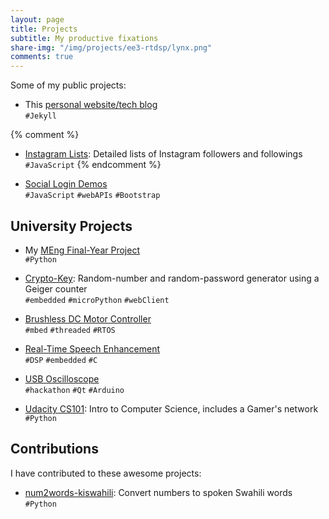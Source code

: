 ```yaml
---
layout: page
title: Projects
subtitle: My productive fixations
share-img: "/img/projects/ee3-rtdsp/lynx.png"
comments: true
---
```


Some of my public projects:

- This [personal website/tech blog](/blog/how-i-made-this-website/ "How I made this website!")  
`#Jekyll`

{% comment %}
- [Instagram Lists](/projects/instagram-lists): Detailed lists of Instagram followers and followings  
`#JavaScript`
{% endcomment %}

- [Social Login Demos](/social-login-demos/)  
`#JavaScript` `#webAPIs` `#Bootstrap`

## University Projects

- My [MEng Final-Year Project](/fyp)  
`#Python`

- [Crypto-Key](https://github.com/eugenius1/esys-cw1 "EE3: Embedded Systems"): Random-number and random-password generator using a Geiger counter  
`#embedded` `#microPython` `#webClient`

- [Brushless DC Motor Controller](https://github.com/eugenius1/esys-cw2 "EE3: Embedded Systems")  
`#mbed` `#threaded` `#RTOS`

- [Real-Time Speech Enhancement](/projects/ee3-rtdsp/ "EE3: Real-Time Digital Signal Processing")  
`#DSP` `#embedded` `#C`

- [USB Oscilloscope](http://www.harrybeadle.co.uk/fbhack/ "Written by teammate Harry Beadle")  
`#hackathon` `#Qt` `#Arduino`

- [Udacity CS101](https://github.com/eugenius1/Udacity-CS101): Intro to Computer Science, includes a Gamer's network  
`#Python`

## Contributions

I have contributed to these awesome projects:

- [num2words-kiswahili](https://github.com/machakux/num2words-kiswahili): Convert numbers to spoken Swahili words  
`#Python`